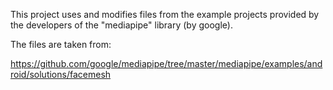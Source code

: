 
This project uses and modifies files from the example projects provided by the developers
of the "mediapipe" library (by google).

The files are taken from:

https://github.com/google/mediapipe/tree/master/mediapipe/examples/android/solutions/facemesh